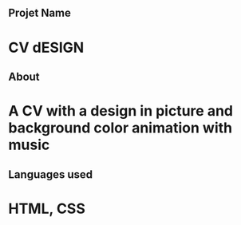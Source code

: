 ## Projet Name
# CV dESIGN
## About
# A CV with a design in picture and background color animation with music
## Languages used
# HTML, CSS
